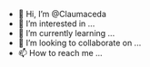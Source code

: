- 👋 Hi, I’m @Claumaceda
- 👀 I’m interested in ...
- 🌱 I’m currently learning ...
- 💞️ I’m looking to collaborate on ...
- 📫 How to reach me ...

<!---
Claumaceda/Claumaceda is a ✨ special ✨ repository because its `README.md` (this file) appears on your GitHub profile.
You can click the Preview link to take a look at your changes.
--->
